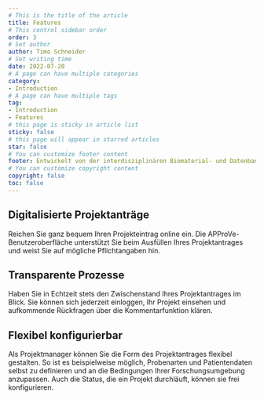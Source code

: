 ```yaml
---
# This is the title of the article
title: Features
# This control sidebar order
order: 3
# Set author
author: Timo Schneider
# Set writing time
date: 2022-07-20
# A page can have multiple categories
category:
- Introduction
# A page can have multiple tags
tag:
- Introduction
- Features
# this page is sticky in article list
sticky: false
# this page will appear in starred articles
star: false
# You can customize footer content
footer: Entwickelt von der interdisziplinären Biomaterial- und Datenbank Frankfurt (iBDF)
# You can customize copyright content
copyright: false
toc: false
---
```


## Digitalisierte Projektanträge
Reichen Sie ganz bequem Ihren Projekteintrag online ein. Die APProVe-Benutzeroberfläche unterstützt Sie beim Ausfüllen Ihres Projektantrages und weist Sie auf mögliche Pflichtangaben hin.

## Transparente Prozesse
Haben Sie in Echtzeit stets den Zwischenstand Ihres Projektantrages im Blick. Sie können sich jederzeit einloggen, Ihr Projekt einsehen und aufkommende Rückfragen über die Kommentarfunktion klären.


## Flexibel konfigurierbar
Als Projektmanager können Sie die Form des Projektantrages flexibel gestalten. So ist es beispielweise möglich, 
Probenarten und Patientendaten selbst zu definieren und an die Bedingungen Ihrer Forschungsumgebung anzupassen. 
Auch die Status, die ein Projekt durchläuft, können sie frei konfigurieren. 